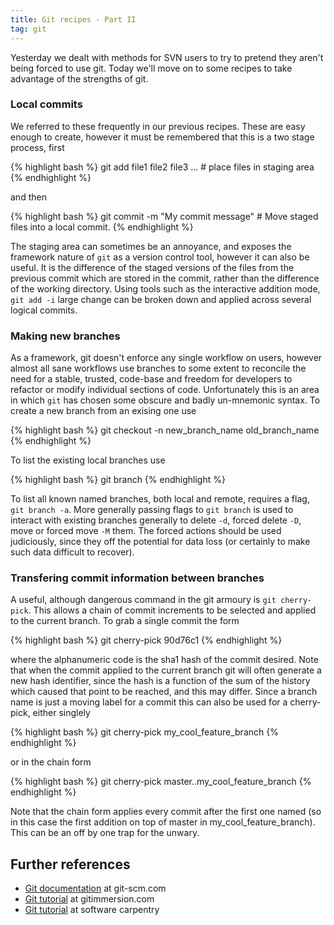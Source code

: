 ```yaml
---
title: Git recipes - Part II
tag: git
---
```


Yesterday we dealt with methods for SVN users to try to pretend they aren't being forced to use git. Today we'll move on to some recipes to take advantage of the strengths of git.

### Local commits

We referred to these frequently in our previous recipes. These are easy enough to create, however it must be remembered that this is a two stage process, first

{% highlight bash %}
git add file1 file2 file3 ... # place files in staging area
{% endhighlight %}

and then

{% highlight bash %}
git commit -m "My commit message"  # Move staged files into a local commit.
{% endhighlight %}

The staging area can sometimes be an annoyance, and exposes the framework nature of `git` as a version control tool, however it can also be useful. It is the difference of the staged versions of the files from the previous commit which are stored in the commit, rather than the difference of the working directory. Using tools such as the interactive addition mode, `git add -i` large change can be broken down and applied across several logical commits.

### Making new branches

As a framework, git doesn't enforce any single workflow on users, however almost all sane workflows use branches to some extent to reconcile the need for a stable, trusted, code-base and freedom for developers to refactor or modify individual sections of code. Unfortunately this is an area in which `git` has chosen some obscure and badly un-mnemonic syntax. To create a new branch from an exising one use
 
{% highlight bash %}
git checkout -n new_branch_name old_branch_name
{% endhighlight %}

To list the existing local branches use

{% highlight bash %}
git branch
{% endhighlight %}

To list all known named branches, both local and remote, requires a flag, `git branch -a`. More generally passing flags to `git branch` is used to interact with existing branches generally to delete `-d`, forced delete `-D`, move or forced move `-M` them. The forced actions should be used judiciously, since they off the potential for data loss (or certainly to make such data difficult to recover).

### Transfering commit information between branches

A useful, although dangerous command in the git armoury is `git cherry-pick`. This allows a chain of commit increments to be selected and applied to the current branch. To grab a single commit the form

{% highlight bash %}
git cherry-pick 90d76c1
{% endhighlight %}

where the alphanumeric code is the sha1 hash of the commit desired. Note that when the commit applied to the current branch git will often generate a new hash identifier, since the hash is a function of the sum of the history which caused that point to be reached, and this may differ. Since a branch name is just a moving label for a commit this can also be used for a cherry-pick, either singlely

{% highlight bash %}
git cherry-pick my_cool_feature_branch
{% endhighlight %}

or in the chain form

{% highlight bash %}
git cherry-pick master..my_cool_feature_branch
{% endhighlight %}

Note that the chain form applies every commit after the first one named (so in this case the first addition on top of master in my_cool_feature_branch). This can be an off by one trap for the unwary.

## Further references

* [Git documentation](https://git-scm.com/documentation) at git-scm.com
* [Git tutorial](http://gitimmersion.com/index.html) at gitimmersion.com
* [Git tutorial](http://swcarpentry.github.io/git-novice/) at software carpentry

